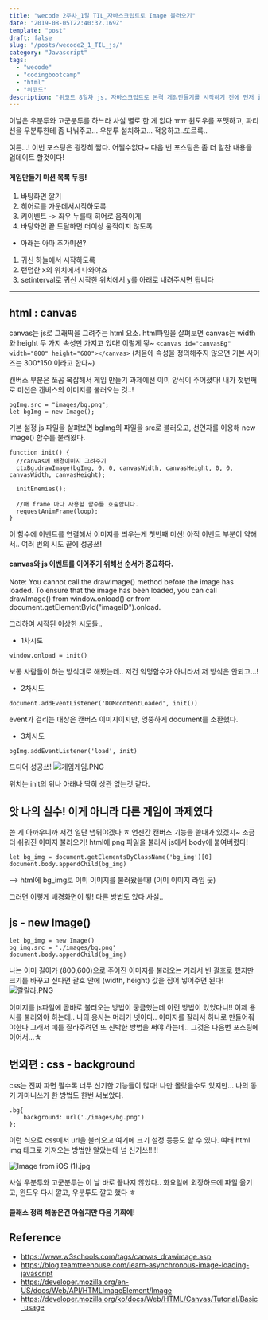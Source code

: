```yaml
---
title: "wecode 2주차_1일 TIL_자바스크립트로 Image 불러오기"
date: "2019-08-05T22:40:32.169Z"
template: "post"  
draft: false
slug: "/posts/wecode2_1_TIL_js/"
category: "Javascript"
tags:
  - "wecode"
  - "codingbootcamp"
  - "html"
  - "위코드"
description: "위코드 8일차 js. 자바스크립트로 본격 게임만들기를 시작하기 전에 먼저 image를 불러오는 방법에 대해 알아보았다!"
---
```

이날은 우분투와 고군분투를 하느라 사실 별로 한 게 없다 ㅠㅠ 윈도우를 포맷하고, 파티션을 우분투한테 좀 나눠주고... 우분투 설치하고... 적응하고..또르륵..

여튼...! 이번 포스팅은 굉장히 짧다. 어쩔수없다~ 다음 번 포스팅은 좀 더 알찬 내용을 업데이트 할것이다!


#### 게임만들기 미션 목록 두둥!
1. 바탕화면 깔기
2. 히어로를 가운데서시작하도록
3. 키이벤트 -> 좌우 누를때 히어로 움직이게
4. 바탕화면 끝 도달하면 더이상 움직이지 않도록
+ 아래는 아마 추가미션?
1. 귀신 하늘에서 시작하도록
2. 랜덤한 x의 위치에서 나와야죠
3. setinterval로 귀신 시작한 위치에서 y를 아래로 내려주시면 됩니다

___
## html : canvas 
canvas는 js로 그래픽을 그려주는 html 요소.
html파일을 살펴보면 canvas는 width와 height 두 가지 속성만 가지고 있다! 이렇게 뙇~
`<canvas id="canvasBg" width="800" height="600"></canvas>`
(처음에 속성을 정의해주지 않으면 기본 사이즈는 300*150 이라고 한다~)

캔버스 부분은 쪼꼼 복잡해서 게임 만들기 과제에선 이미 양식이 주어졌다!
내가 첫번째로 미션은 캔버스의 이미지를 불러오는 것..!
```
bgImg.src = "images/bg.png";
let bgImg = new Image();
```
기본 설정 js 파일을 살펴보면 bgImg의 파일을 src로 불러오고, 선언자를 이용해 new Image() 함수를 불러왔다.

```
function init() {
  //canvas에 배경이미지 그려주기
  ctxBg.drawImage(bgImg, 0, 0, canvasWidth, canvasHeight, 0, 0, canvasWidth, canvasHeight);

  initEnemies();

  //매 frame 마다 사용할 함수를 호출합니다.
  requestAnimFrame(loop);
}
```
이 함수에 이벤트를 연결해서 이미지를 띄우는게 첫번째 미션!
아직 이벤트 부분이 약해서.. 여러 번의 시도 끝에 성공쓰!

#### canvas와 js 이벤트를 이어주기 위해선 순서가 중요하다.
Note: You cannot call the drawImage() method before the image has loaded. To ensure that the image has been loaded, you can call drawImage() from window.onload() or from document.getElementById("imageID").onload.

그리하여 시작된 이상한 시도들..
* 1차시도
```
window.onload = init()
```
보통 사람들이 하는 방식대로 해봤는데.. 저건 익명함수가 아니라서 저 방식은 안되고...!
* 2차시도
```document.addEventListener('load', init)
document.addEventListener('DOMcontentLoaded', init())
```
event가 걸리는 대상은 캔버스 이미지이지만, 엉뚱하게 document를 소환했다.
* 3차시도
```
bgImg.addEventListener('load', init)
```
드디어 성공쓰! 
![게임게임.PNG](https://images.velog.io/post-images/dooreplay/5bb02480-b739-11e9-afc8-cf4bab9879b8/게임게임.PNG)

위치는 init의 위나 아래나 딱히 상관 없는것 같다.

## 앗 나의 실수! 이게 아니라 다른 게임이 과제였다
쓴 게 아까우니까 저건 일단 냅둬야겠다 ㅎ 언젠간 캔버스 기능을 쓸때가 있겠지~
조금 더 쉬워진 이미지 불러오기! html에 png 파일을 불러서 js에서 body에 붙여버렸다!
```
let bg_img = document.getElementsByClassName('bg_img')[0]
document.body.appendChild(bg_img)
```
--> html에 bg_img로 이미 이미지를 불러왔을때! (이미 이미지 라임 굿)

그러면 이렇게 배경화면이 뙇! 다른 방법도 있다 사실..

## js - new Image()

```
let bg_img = new Image()
bg_img.src = './images/bg.png'
document.body.appendChild(bg_img)
```

나는 이미 길이가 (800,600)으로 주어진 이미지를 불러오는 거라서 빈 괄호로 했지만
크기를 바꾸고 싶다면 괄호 안에 (width, height) 값을 집어 넣어주면 된다!
![랄랄라.PNG](https://images.velog.io/post-images/dooreplay/968c20d0-b785-11e9-b29e-c1de6e4ebe0f/랄랄라.PNG)


이미지를 js파일에 곧바로 불러오는 방법이 궁금했는데 이런 방법이 있었다니!!
이제 용사를 불러와야 하는데.. 나의 용사는 머리가 넷이다.. 이미지를 잘라서 하나로 만들어줘야한다
그래서 얘를 잘라주려면 또 신박한 방법을 써야 하는데..
그것은 다음번 포스팅에 이어서...☆

## 번외편 : css - background
css는 진짜 파면 팔수록 너무 신기한 기능들이 많다! 나만 몰랐을수도 있지만... 나의 동기 가마니쓰가 한 방법도 한번 써보았다.

```
.bg{
    background: url('./images/bg.png')
};
```
이런 식으로 css에서 url을 불러오고 여기에 크기 설정 등등도 할 수 있다.
여태 html img 태그로 가져오는 방법만 알았는데 넘 신기쓰!!!!!

![Image from iOS (1).jpg](https://images.velog.io/post-images/dooreplay/18a099f0-bbd4-11e9-a1e8-a939a94b65cb/Image-from-iOS-1.jpg)

사실 우분투와 고군분투는 이 날 바로 끝나지 않았다.. 화요일에 외장하드에 파일 옮기고, 윈도우 다시 깔고, 우분투도 깔고 했다 ㅎ

#### 클래스 정리 해놓은건 아쉽지만 다음 기회에!

## Reference
- https://www.w3schools.com/tags/canvas_drawimage.asp 
- https://blog.teamtreehouse.com/learn-asynchronous-image-loading-javascript
- https://developer.mozilla.org/en-US/docs/Web/API/HTMLImageElement/Image 
- https://developer.mozilla.org/ko/docs/Web/HTML/Canvas/Tutorial/Basic_usage 
